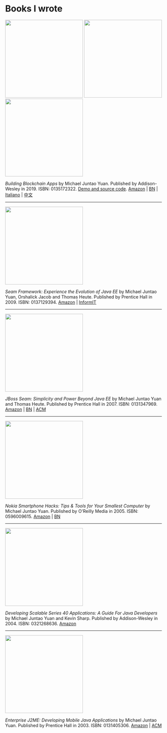 # Books I wrote


<img src="https://images-na.ssl-images-amazon.com/images/I/51BcZMjdyKL._SX342_SY445_QL70_FMwebp_.jpg" height="250"> <img src="https://www.apogeonline.com/contrib/uploads/sviluppare-applicazioni-blockchain-michael-juntao-yuan.jpg" height="250"> <img src="http://image12.bookschina.com/2020/20201007/3/8390564.jpg" height="250">

*Building Blockchain Apps* by Michael Juntao Yuan. Published by Addison-Wesley in 2019. ISBN: 0135172322. [Demo and source code](https://www.buildingblockchainapps.com/). [Amazon](https://www.amazon.com/Building-Blockchain-Apps-Michael-Yuan-dp-0135172322/dp/0135172322/) | [BN](https://www.barnesandnoble.com/w/building-blockchain-apps-michael-yuan/1132519434) | [Italiano](https://www.apogeonline.com/libri/sviluppare-applicazioni-blockchain-michael-juntao-yuan/) | [中文](https://book.douban.com/subject/35216273/)

---

<img src="https://images-na.ssl-images-amazon.com/images/I/41O9zEHVktL._SX375_BO1,204,203,200_.jpg" height="250">

*Seam Framework: Experience the Evolution of Java EE* by Michael Juntao Yuan, Orshalick Jacob and Thomas Heute. Published by Prentice Hall in 2009. ISBN: 0137129394. [Amazon](https://www.amazon.com/Seam-Framework-Experience-Evolution-JBoss-ebook/dp/B001UL3AFU/) | [InformIT](https://www.informit.com/store/seam-framework-experience-the-evolution-of-java-ee-9780137156795)

---

<img src="https://images-na.ssl-images-amazon.com/images/I/41vxksFJmZL._SX383_BO1,204,203,200_.jpg" height="250">

*JBoss Seam: Simplicity and Power Beyond Java EE* by Michael Juntao Yuan and Thomas Heute. Published by Prentice Hall in 2007. ISBN: 0131347969. [Amazon](https://www.amazon.com/JBoss-Seam-Simplicity-Power-Beyond/dp/0131347969/) | [BN](https://www.barnesandnoble.com/w/jboss-seam-michael-juntao-yuan/1101910184) | [ACM](https://dl.acm.org/doi/book/10.5555/1407788)

---

<img src="https://images-na.ssl-images-amazon.com/images/I/414RhirWC-L._SX331_BO1,204,203,200_.jpg" height="250">

*Nokia Smartphone Hacks: Tips & Tools for Your Smallest Computer* by Michael Juntao Yuan. Published by O'Reilly Media in 2005. ISBN: 0596009615. [Amazon](https://www.amazon.com/Nokia-Smartphone-Hacks-Smallest-Computer-ebook/dp/B00NJ5SY10/) | [BN](https://www.barnesandnoble.com/w/nokia-smartphone-hacks-michael-juntao-yuan/1100155345)

---

<img src="https://images-na.ssl-images-amazon.com/images/I/51ZHZPB6J5L._SX376_BO1,204,203,200_.jpg" height="250">

*Developing Scalable Series 40 Applications: A Guide For Java Developers* by Michael Juntao Yuan and Kevin Sharp. Published by Addison-Wesley in 2004. ISBN: 0321268636. [Amazon](https://www.amazon.com/Developing-Scalable-40-Applications-Developers/dp/0321268636/)

---

<img src="https://images-na.ssl-images-amazon.com/images/I/51542TQX7KL._SX373_BO1,204,203,200_.jpg" height="250">

*Enterprise J2ME: Developing Mobile Java Applications* by Michael Juntao Yuan. Published by Prentice Hall in 2003. ISBN: 0131405306. [Amazon](https://www.amazon.com/Enterprise-J2ME-Developing-Mobile-Applications/dp/0131405306/) | [ACM](https://dl.acm.org/doi/10.5555/961858)

